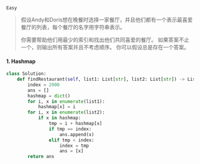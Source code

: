 `Easy`

> 假设Andy和Doris想在晚餐时选择一家餐厅，并且他们都有一个表示最喜爱餐厅的列表，每个餐厅的名字用字符串表示。
>
> 你需要帮助他们用最少的索引和找出他们共同喜爱的餐厅。 如果答案不止一个，则输出所有答案并且不考虑顺序。 你可以假设总是存在一个答案。
>

#### 1.  Hashmap

```python
class Solution:
    def findRestaurant(self, list1: List[str], list2: List[str]) -> List[str]:
        index = 2000
        ans = []
        hashmap = dict()
        for i, x in enumerate(list1):
            hashmap[x] = i
        for i, x in enumerate(list2):
            if x in hashmap:
                tmp = i + hashmap[x]
                if tmp == index:
                    ans.append(x)
                elif tmp < index:
                    index = tmp
                    ans = [x]
        return ans
```

